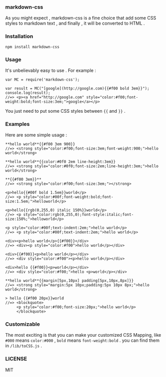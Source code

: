 ### markdown-css ###

As you might expect , markdown-css is a fine choice that add some CSS styles to markdown text , and finally , it will be converted to HTML .

### Installation ###

    npm install markdown-css

### Usage ###

It's unbelievably easy to use . For example :

    var MC = require('markdown-css');

    var result = MC("[google](http://google.com){{#f00 bold 3em}}");
    console.log(result);
    //=> <p><a href="http://google.com" style="color:#f00;font-weight:bold;font-size:3em;">google</a></p>


You just need to put some CSS styles between `{{` and `}}` .

### Examples ###

Here are some simple usage :

    **hello world**{{#f00 3em 900}}
    //=> <strong style="color:#f00;font-size:3em;font-weight:900;">hello world</strong>

    **hello world**{{color:#0f0 2em line-height:3em}}
    //=> <strong style="color:#0f0;font-size:2em;line-height:3em;">hello world</strong>

    **{{#f00 3em}}**
    //=> <strong style="color:#f00;font-size:3em;"></strong>

    <p>hello{{#00f bold 1.5em}}world</p>
    //=> <p style="color:#00f;font-weight:bold;font-size:1.5em;">helloworld</p>

    <p>hello{{rgb(0,255,0) italic 150%}}world</p>
    //=> <p style="color:rgb(0,255,0);font-style:italic;font-size:150%;">helloworld</p>

    <p style="color:#00f;text-indent:2em;">hello world</p>
    //=> <p style="color:#00f;text-indent:2em;">hello world</p>

    <div><p>hello world</p>{{#f00}}</div>
    //=> <div><p style="color:#f00">hello world</p></div>

    <div>{{#f00}}<p>hello world</p></div>
    //=> <div style="color:#f00"><p>hello world</p></div>

    <div>hello {{#f00}}<p>world</p></div>
    //=> <div style="color:#f00;">hello <p>world</p></div>

    **hello world**{{margin[5px,10px] padding[5px,10px,8px]}}
    //=> <strong style="margin:5px 10px;padding:5px 10px 8px;">hello world</strong>

    > hello {{#f00 20px}}world
    //=> <blockquote>
         <p style="color:#f00;font-size:20px;">hello world</p>
         </blockquote>

### Customizable ###

The most exciting is that you can make your customized CSS Mapping, like `#000` means `color:#000` , `bold` means `font-weight:bold` . you can find them in `/lib/toCSS.js` .
    

### LICENSE ###

MIT
